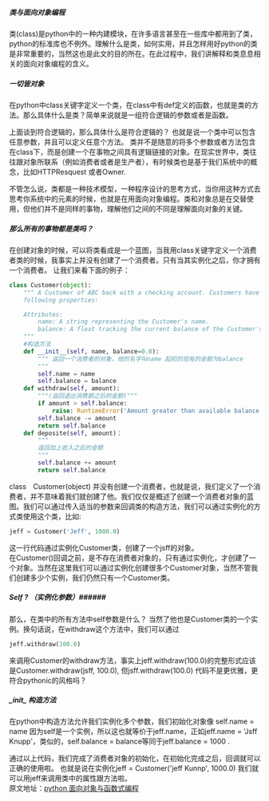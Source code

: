 ##### 类与面向对象编程 #####
类(class)是python中的一种内建模块，在许多语言甚至在一些库中都用到了类， python的标准库也不例外。理解什么是类，如何实用，并且怎样用好python的类是非常重要的，当然这也是此文的目的所在。在此过程中，我们讲解释和类息息相关的面向对象编程的含义。</br>

##### 一切皆对象 #####

在python中class关键字定义一个类，在class中有def定义的函数，也就是类的方法。那么具体什么是类？简单来说就是一组符合逻辑的参数或者是函数。</br>

上面谈到符合逻辑的，那么具体什么是符合逻辑的？  也就是说一个类中可以包含任意参数，并且可以定义任意个方法。 类并不是随意的将多个参数或者方法包含在class下，而是创建一个在事物之间具有逻辑链接的对象。在现实世界中，类往往跟对象所联系（例如消费者或者是生产者），有时候类也是基于我们系统中的概念，比如HTTPResquest 或者Owner.</br>

不管怎么说，类都是一种技术模型，一种程序设计的思考方式，当你用这种方式去思考你系统中的元素的时候，也就是在用面向对象编程。类和对象总是在交替使用，但他们并不是同样的事物，理解他们之间的不同是理解面向对象的关键。</br>

##### 那么所有的事物都是类吗？ #####
在创建对象的时候，可以将类看成是一个蓝图，当我用class关键字定义一个消费者类的时候，我事实上并没有创建了一个消费者。只有当其实例化之后，你才拥有一个消费者。
让我们来看下面的例子：
```python
class Customer(object):
    """ A Customer of ABC back with a checking account. Customers have the
    following properties:

    Attributes:
        name: A string representing the Customer's name.
        balance: A float tracking the current balance of the Customer's account
    """
    #构造方法
    def __init__(self, name, balance=0.0):
        """ 返回一个消费者的对象，他的名字叫name 起初的现有的金额为balance
        """
        self.name = name
        self.balance = balance
    def withdraw(self, amount):
        """(返回退出消费额之后的金额)"""
        if amount > self.balance:
            raise: RuntimeError('Amount greater than available balance.')
        self.balance -= amount
        return self.balance
    def deposite(self, amount)：
        """
        返回加上收入之后的金额
        """
        self.balance += amount
        return self.balance

```
class　Customer(object) 并没有创建一个消费者，也就是说，我们定义了一个消费者，并不意味着我们就创建了他。我们仅仅是概述了创建一个消费者对象的蓝图。我们可以通过传入适当的参数来回调类的构造方法，我们可以通过实例化的方式类使用这个类，比如:
```python
jeff = Customer('Jeff', 1000.0)
```
这一行代码通过实例化Customer类，创建了一个jsff的对象。</br>
在Customer()回调之前，是不存在消费者对象的，只有通过实例化，才创建了一个对象。当然在这里我们可以通过实例化创建很多个Customer对象，当然不管我们创建多少个实例，我们仍然只有一个Customer类。

##### Self ? （实例化参数）######
那么，在类中的所有方法中self参数是什么？ 当然了他也是Customer类的一个实例。换句话说，在withdraw这个方法中，我们可以通过
```python
jeff.withdraw(100.0)
```
来调用Customer的withdraw方法，事实上jeff.withdraw(100.0)的完整形式应该是Customer.withdraw(jsff, 100.0), 但jsff.withdraw(100.0) 代码不是更优雅，更符合pythonic的风格吗？

##### \__init\__ 构造方法 #####
在python中构造方法允许我们实例化多个参数，我们初始化对象像 self.name = name 因为self是一个实例，所以这也就等价于jeff.name，正如jeff.name = 'Jsff Knupp'，类似的，self.balance = balance等同于jeff.balance = 1000 .

通过以上代码，我们完成了消费者对象的初始化，在初始化完成之后，回调就可以正确的使用啦。 也就是说在实例化jeff = Customer('jeff Kunnp', 1000.0) 我们就可以用jeff来调用类中的属性跟方法啦。</br>
原文地址：<a href="https://jeffknupp.com/blog/2014/06/18/improve-your-python-python-classes-and-object-oriented-programming/">python 面向对象与函数式编程</a>
